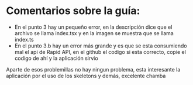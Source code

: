 <h1>Comentarios sobre la guía:</h1>
<ul>
  <li>En el punto 3 hay un pequeño error, en la descripción dice que el archivo se llama index.tsx y en la imagen se muestra que se llama index.ts</li>
  <li>En el punto 3.b hay un error más grande y es que se esta consumiendo mal el api de Rapid API, en el github el codigo si esta correcto, copie el codigo de ahí y la aplicación sirvio</li>
</ul>
<p>Aparte de esos problemillas no hay ningun problema, esta interesante la aplicación por el uso de los skeletons y demás, excelente chamba</p>
